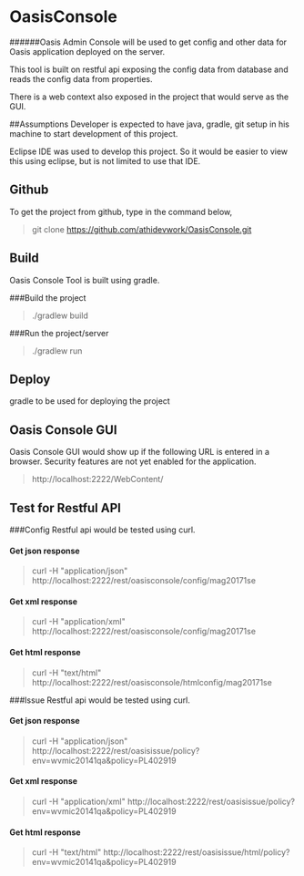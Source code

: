 # OasisConsole

######Oasis Admin Console will be used to get config and other data for Oasis application deployed on the server.

This tool is built on restful api exposing the config data from database and reads the config data from properties.

There is a web context also exposed in the project that would serve as the GUI.

##Assumptions
Developer is expected to have java, gradle, git setup in his machine to start development of this project.

Eclipse IDE was used to develop this project. So it would be easier to view this using eclipse, but is not limited to use that IDE.

## Github
To get the project from github, type in the command below,

> git clone https://github.com/athidevwork/OasisConsole.git

## Build
Oasis Console Tool is built using gradle.

###Build the project
> ./gradlew build

###Run the project/server
> ./gradlew run

## Deploy
gradle to be used for deploying the project

## Oasis Console GUI

Oasis Console GUI would show up if the following URL is entered in a browser. Security features are not yet enabled for the application.

> http://localhost:2222/WebContent/

## Test for Restful API

###Config Restful api would be tested using curl.

#### Get json response
> curl -H "application/json" http://localhost:2222/rest/oasisconsole/config/mag20171se

#### Get xml response
> curl -H "application/xml" http://localhost:2222/rest/oasisconsole/config/mag20171se

#### Get html response
> curl -H "text/html" http://localhost:2222/rest/oasisconsole/htmlconfig/mag20171se


###Issue Restful api would be tested using curl.

#### Get json response
> curl -H "application/json" http://localhost:2222/rest/oasisissue/policy?env=wvmic20141qa&policy=PL402919

#### Get xml response
> curl -H "application/xml" http://localhost:2222/rest/oasisissue/policy?env=wvmic20141qa&policy=PL402919

#### Get html response
> curl -H "text/html" http://localhost:2222/rest/oasisissue/html/policy?env=wvmic20141qa&policy=PL402919


